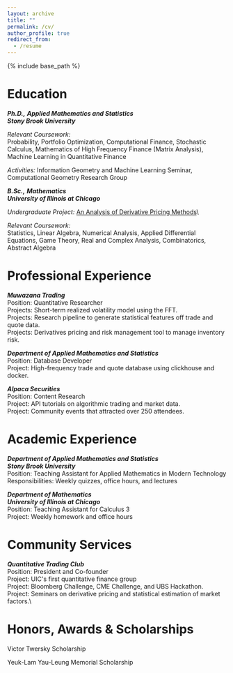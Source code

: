 ```yaml
---
layout: archive
title: ""
permalink: /cv/
author_profile: true
redirect_from:
  - /resume
---
```


{% include base_path %}


Education
=========

_**Ph.D.,** **Applied Mathematics and Statistics**_\
_**Stony Brook University**_

_Relevant Coursework:_\
Probability, Portfolio Optimization, Computational Finance, Stochastic
Calculus, Mathematics of High Frequency Finance (Matrix Analysis),
Machine Learning in Quantitative Finance

_Activities:_ Information Geometry and Machine Learning Seminar,
Computational Geometry Research Group

_**B.Sc.,** **Mathematics**_\
_**University of Illinois at Chicago**_

_Undergraduate Project:_ [An Analysis of Derivative Pricing
Methods](https://github.com/jasonbohne123/Derivative_Pricing_Methods)\


_Relevant Coursework:_\
Statistics, Linear Algebra, Numerical Analysis, Applied Differential
Equations, Game Theory, Real and Complex Analysis, Combinatorics,
Abstract Algebra

Professional Experience
=======================

_**Muwazana Trading**_\
Position: Quantitative Researcher\
Projects: Short-term realized volatility model using the FFT.\
Projects: Research pipeline to generate statistical features off trade
and quote data.\
Projects: Derivatives pricing and risk management tool to manage
inventory risk.


_**Department of Applied Mathematics and Statistics**_\
Position: Database Developer\
Project: High-frequency trade and quote database using clickhouse and
docker.


_**Alpaca Securities**_\
Position: Content Research\
Project: API tutorials on algorithmic trading and market data.\
Project: Community events that attracted over 250 attendees.


Academic Experience
===================

_**Department of Applied Mathematics and Statistics**_ \
_**Stony Brook University**_\
Position: Teaching Assistant for Applied Mathematics in Modern
Technology\
Responsibilities: Weekly quizzes, office hours, and lectures


_**Department of Mathematics**\
**University of Illinois at Chicago**_\
Position: Teaching Assistant for Calculus 3\
Project: Weekly homework and office hours

Community Services
==================

_**Quantitative Trading Club**_ \
Position: President and Co-founder\
Project: UIC's first quantitative finance group\
Project: Bloomberg Challenge, CME Challenge, and UBS Hackathon.\
Project: Seminars on derivative pricing and statistical estimation of
market factors.\

Honors, Awards & Scholarships
=============================

Victor Twersky Scholarship

Yeuk-Lam Yau-Leung Memorial Scholarship


